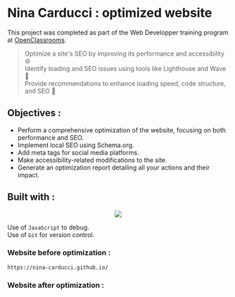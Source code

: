 # Nina Carducci : optimized website

This project was completed as part of the Web Developper training program at [OpenClassrooms](https://openclassrooms.com/fr/paths/899-developpeur-web).

> Optimize a site's SEO by improving its performance and accessibility ⚙️<br>
> Identify loading and SEO issues using tools like Lighthouse and Wave 🌊<br>
> Provide recommendations to enhance loading speed, code structure, and SEO 🚀

## Objectives :

- Perform a comprehensive optimization of the website, focusing on both performance and SEO.
- Implement local SEO using Schema.org.
- Add meta tags for social media platforms.
- Make accessibility-related modifications to the site.
- Generate an optimization report detailing all your actions and their impact.

## Built with :

<p align="center">
  <a href="https://skillicons.dev">
    <img src="https://skillicons.dev/icons?i=css,javascript,github,html,vscode,bootstrap" />
  </a>
</p>

Use of `JavaScript` to debug.<br>
Use of `Git` for version control.<br>

### Website before optimization :

`https://nina-carducci.github.io/`

### Website after optimization :



